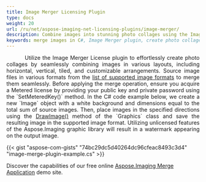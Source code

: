 ```yaml
---
title: Image Merger Licensing Plugin
type: docs
weight: 20
url: /ru/net/aspose-imaging-net-licensing-plugins/image-merger/
description: Combine images into stunning photo collages using the Image Merger plugin in C#, allowing seamless merging in both horizontal and vertical layouts
keywords: merge images in C#, Image Merger plugin, create photo collage, combining images, merge operation, Merge Application, merge in horizontal and vertical layouts
---
```


<p align='justify'>
&nbsp;&nbsp;&nbsp;&nbsp;&nbsp;&nbsp;&nbsp;&nbsp;
Utilize the Image Merger License plugin to effortlessly create photo collages by seamlessly combining images in various layouts, including horizontal, vertical, tiled, and customizable arrangements. Source image files in various formats from the <a href="/imaging/ru/net/supported-file-formats/">list of supported image formats</a> to merge them seamlessly. Before applying the merge operation, ensure you acquire a Metered license by providing your public key and private password using the `SetMeteredKey()` method. In the C# code example below, we create a new `Image` object with a white background and dimensions equal to the total sum of source images. Then, place images in the specified directions using the <a href="https://reference.aspose.com/imaging/ru/net/aspose.imaging/graphics/drawimage/">DrawImage()</a> method of the `Graphics` class and save the resulting image in the supported image format. Utilizing unlicensed features of the Aspose.Imaging graphic library will result in a watermark appearing on the output image.
</p>

{{< gist "aspose-com-gists" "74bc29dc5d40264dc96cfeac8493c3d4" "image-merge-plugin-example.cs" >}}

Discover the capabilities of our free online <a href="https://products.aspose.app/imaging/image-merge">Aspose.Imaging Merge Application</a> demo site.
